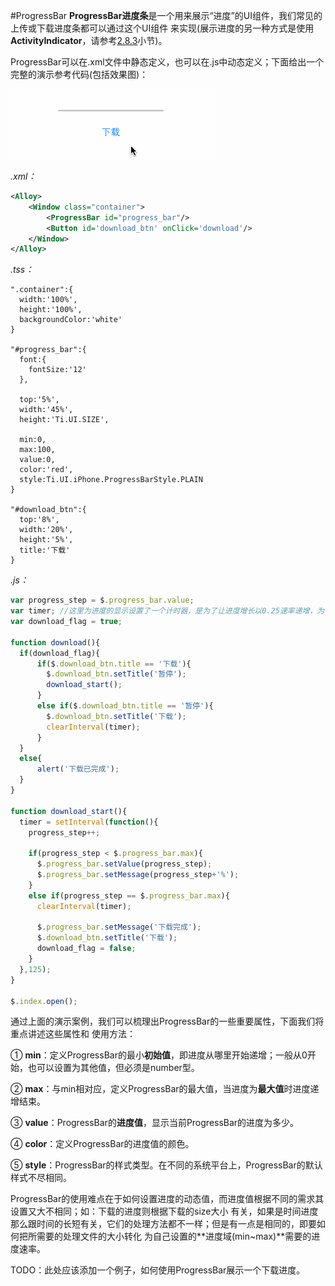 #ProgressBar
**ProgressBar进度条**是一个用来展示“进度”的UI组件，我们常见的上传或下载进度条都可以通过这个UI组件
来实现(展示进度的另一种方式是使用**ActivityIndicator**，请参考[2.8.3](/activity_indicator.md)小节)。

ProgressBar可以在.xml文件中静态定义，也可以在.js中动态定义；下面给出一个完整的演示参考代码(包括效果图)：

![](/images/progress_bar_display.gif)

_.xml：_
```xml
<Alloy>
    <Window class="container">
        <ProgressBar id="progress_bar"/>
        <Button id='download_btn' onClick='download'/>
    </Window>
</Alloy>
```

_.tss：_
```tss
".container":{
  width:'100%',
  height:'100%',
  backgroundColor:'white'
}

"#progress_bar":{
  font:{
    fontSize:'12'
  },

  top:'5%',
  width:'45%',
  height:'Ti.UI.SIZE',

  min:0,
  max:100,
  value:0,
  color:'red',
  style:Ti.UI.iPhone.ProgressBarStyle.PLAIN
}

"#download_btn":{
  top:'8%',
  width:'20%',
  height:'5%',
  title:'下载'
}
```

_.js：_
```js
var progress_step = $.progress_bar.value;
var timer; //这里为进度的显示设置了一个计时器，是为了让进度增长以0.25速率递增，为了演示而设置没有实际意义；项目中应当以实际的下载进度来设置
var download_flag = true;

function download(){
  if(download_flag){
      if($.download_btn.title == '下载'){
        $.download_btn.setTitle('暂停');
        download_start();
      }
      else if($.download_btn.title == '暂停'){
        $.download_btn.setTitle('下载');
        clearInterval(timer);
      }
  }
  else{
      alert('下载已完成');
  }
}

function download_start(){
  timer = setInterval(function(){
    progress_step++;

    if(progress_step < $.progress_bar.max){
      $.progress_bar.setValue(progress_step);
      $.progress_bar.setMessage(progress_step+'%');
    }
    else if(progress_step == $.progress_bar.max){
      clearInterval(timer);

      $.progress_bar.setMessage('下载完成');
      $.download_btn.setTitle('下载');
      download_flag = false;
    }
  },125);
}

$.index.open();
```

通过上面的演示案例，我们可以梳理出ProgressBar的一些重要属性，下面我们将重点讲述这些属性和
使用方法：

① **min**：定义ProgressBar的最小**初始值**，即进度从哪里开始递增；一般从0开始，也可以设置为其他值，但必须是number型。

② **max**：与min相对应，定义ProgressBar的最大值，当进度为**最大值**时进度递增结束。

③ **value**：ProgressBar的**进度值**，显示当前ProgressBar的进度为多少。

④ **color**：定义ProgressBar的进度值的颜色。

⑤ **style**：ProgressBar的样式类型。在不同的系统平台上，ProgressBar的默认样式不尽相同。

ProgressBar的使用难点在于如何设置进度的动态值，而进度值根据不同的需求其设置又大不相同；如：下载的进度则根据下载的size大小
有关，如果是时间进度那么跟时间的长短有关，它们的处理方法都不一样；但是有一点是相同的，即要如何把所需要的处理文件的大小转化
为自己设置的**进度域(min~max)**需要的进度速率。

TODO：此处应该添加一个例子，如何使用ProgressBar展示一个下载进度。
